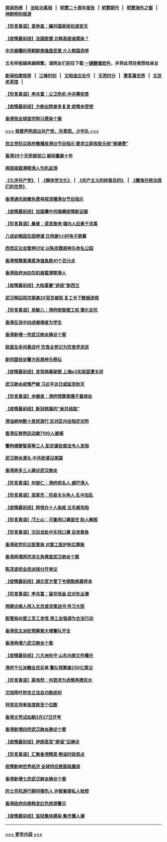 #### [禁闻热榜](热点新闻.md?=0)  &nbsp;&nbsp;|&nbsp;&nbsp; [法轮功真相](https://github.com/gfw-breaker/truth/blob/master/README.md?=0) &nbsp;&nbsp;|&nbsp;&nbsp; [明慧二十周年报告](https://github.com/gfw-breaker/mh-reports/blob/master/README.md?=0) &nbsp;&nbsp;|&nbsp;&nbsp;[明慧期刊](https://github.com/gfw-breaker/mh-qikan) &nbsp;&nbsp;|&nbsp;&nbsp; [明慧海外之窗](https://github.com/gfw-breaker/mh-news/blob/master/README.md?=0) &nbsp;&nbsp;|&nbsp;&nbsp; [神韵特别报道](https://github.com/gfw-breaker/mh-news/blob/master/shenyun.md?=0)
#### [【珍言真语】袁弥昌：媚共国家政权或变天](../pages/nsc415/n11923199.md?t=03090102) 
#### [【疫情最前线】法国医援 北韩高层谁感染？](../pages/nsc415/n11920850.md?t=03090102) 
#### [中共被曝利用朝鲜族操盘民意 介入韩国选举](../pages/nsc415/n11921006.md?t=03090102) 
#### 五毛举报越来越频繁，请网友们前往下载 [一键翻墙软件](https://github.com/gfw-breaker/ssr-accounts)，并将此项目推荐给亲友
#### [新闻拍案惊奇](https://github.com/gfw-breaker/banned-news/blob/master/pages/link4.md) &nbsp;&nbsp;|&nbsp;&nbsp; [江峰时刻](https://github.com/gfw-breaker/banned-news/blob/master/pages/link4.md) &nbsp;&nbsp;|&nbsp;&nbsp; [文昭谈古论今](https://github.com/gfw-breaker/banned-news/blob/master/pages/link4.md) &nbsp;&nbsp;|&nbsp;&nbsp; [天亮时分](https://github.com/gfw-breaker/banned-news/blob/master/pages/link4.md) &nbsp;&nbsp;|&nbsp;&nbsp; [萧茗看世界](https://github.com/gfw-breaker/banned-news/blob/master/pages/link4.md) &nbsp;&nbsp;|&nbsp;&nbsp; [北京老茶馆](https://github.com/gfw-breaker/banned-news/blob/master/pages/link4.md) &nbsp;&nbsp;|&nbsp;&nbsp; 
#### [【珍言真语】李兆富：公卫危机 中共需担责](../pages/nsc415/n11920422.md?t=03090102) 
#### [【疫情最前线】方舱出院者多复发 疫情未受控](../pages/nsc415/n11918637.md?t=03090102) 
#### [香港现全球首宗狗只感染个案](../pages/nsc415/n11918710.md?t=03090102) 
#### [>>> 我要声明退出共产党、共青团、少年队 <<<](https://github.com/begood0513/goodnews/blob/master/quit/letter.md) 
#### [民主党抗议政府撤播放港台节目指示 要求立即收取无线“频谱费”](../pages/nsc415/n11918681.md?t=03090102) 
#### [香港29个天桥接驳口 被闲置逾十年](../pages/nsc415/n11918654.md?t=03090102) 
#### [两班接载滞鄂港人包机返港](../pages/nsc415/n11915855.md?t=03090102) 
#### [《九评共产党》](https://github.com/begood0513/9ping.md/blob/master/README.md) &nbsp;|&nbsp; [《解体党文化》](../../../../jtdwh.md/blob/master/README.md)  &nbsp;|&nbsp; [《共产主义的终极目的》](../../../../gczydzjmd.md/blob/master/README.md) &nbsp;|&nbsp; [《魔鬼在统治我们的世界》](../../../../mgztzwmdsj.md/blob/master/README.md) 
#### [香港通讯局撤免费电视须播港台节目指示](../pages/nsc415/n11915831.md?t=03090102) 
#### [【疫情最前线】加国爆中共隐瞒疫情新证据](../pages/nsc415/n11915482.md?t=03090102) 
#### [【珍言真语】桑普：谎言致命 墙内人应勇于求真](../pages/nsc415/n11915169.md?t=03090102) 
#### [八成幼稚园生因停课 日用逾1小时电子屏幕](../pages/nsc415/n11913263.md?t=03090102) 
#### [西贡区议会暂停讨论 以陈彦霖周梓乐命名公园](../pages/nsc415/n11913248.md?t=03090102) 
#### [香港预算案满意净值急跌41个百分点](../pages/nsc415/n11913236.md?t=03090102) 
#### [香港政府派四包机接载滞鄂港人](../pages/nsc415/n11913211.md?t=03090102) 
#### [【疫情最前线】大陆富豪“逃疫”新西兰](../pages/nsc415/n11913160.md?t=03090102) 
#### [武汉释囚闯京案逾20官员被惩 复工令下数据造假](../pages/nsc415/n11912743.md?t=03090102) 
#### [【珍言真语】吴敏儿：港府欲毁罢工权 激化反抗](../pages/nsc415/n11912457.md?t=03090102) 
#### [香港反送中四成被捕者为学生](../pages/nsc415/n11910730.md?t=03090102) 
#### [香港新增一宗武汉肺炎确诊个案](../pages/nsc415/n11910724.md?t=03090102) 
#### [联盟及多间黄店吁 饮食业登记为饮食界选民](../pages/nsc415/n11910718.md?t=03090102) 
#### [新同盟投诉警方拆周梓乐祭坛](../pages/nsc415/n11910707.md?t=03090102) 
#### [【疫情最前线】发现病毒秘密 上海p3实验室遭关闭](../pages/nsc415/n11910640.md?t=03090102) 
#### [武汉肺炎疫情严峻 习近平访日或延至秋天](../pages/nsc415/n11910570.md?t=03090102) 
#### [【珍言真语】佘继泉：港府预算案搔不着痒处](../pages/nsc415/n11910011.md?t=03090102) 
#### [【疫情最前线】新冠病毒的“亲共线路”](../pages/nsc415/n11907734.md?t=03090102) 
#### [港油麻地数十居民游行 反对区内设指定诊所](../pages/nsc415/n11907900.md?t=03090102) 
#### [香港反修例运动逾7100人被捕](../pages/nsc415/n11907922.md?t=03090102) 
#### [警拘捕黎智英等三人 彭定康批做法令人发指](../pages/nsc415/n11907905.md?t=03090102) 
#### [武汉肺炎源头 中共欲诿过美国](../pages/nsc415/n11907665.md?t=03090102) 
#### [香港再多三人确诊武汉肺炎](../pages/nsc415/n11907846.md?t=03090102) 
#### [【珍言真语】何俊仁：港府抓名人 威吓港人](../pages/nsc415/n11907561.md?t=03090102) 
#### [【珍言真语】梁家杰：抗疫关头拘人 乱中加乱](../pages/nsc415/n11907444.md?t=03090102) 
#### [【疫情最前线】网信办十人染疫 五毛被攻陷](../pages/nsc415/n11903757.md?t=03090102) 
#### [【珍言真语】邝士山：可重用口罩面世 助人解困](../pages/nsc415/n11903875.md?t=03090102) 
#### [【珍言真语】沈运龙赴中东找口罩 自发救急](../pages/nsc415/n11903291.md?t=03090102) 
#### [香港政党抗议医管局 对罢工医护秋后算账](../pages/nsc415/n11901746.md?t=03090102) 
#### [香港再增两宗涉北角佛堂武汉肺炎个案](../pages/nsc415/n11901737.md?t=03090102) 
#### [陈茂波拒全民派钱分开审议](../pages/nsc415/n11901672.md?t=03090102) 
#### [【疫情最前线】湖北官方曾下令销毁病毒样本](../pages/nsc415/n11901518.md?t=03090102) 
#### [【珍言真语】李兆富：留存现金 应对失业潮](../pages/nsc415/n11901448.md?t=03090102) 
#### [两确诊病人闯入北京或涉栗战书 传习大怒](../pages/nsc415/n11901180.md?t=03090102) 
#### [医管局向罢工员工发信 港工会强调为合法行动](../pages/nsc415/n11898870.md?t=03090102) 
#### [香港民主派批预算案大增警队开支](../pages/nsc415/n11898813.md?t=03090102) 
#### [香港再增六武汉肺炎个案](../pages/nsc415/n11898843.md?t=03090102) 
#### [【疫情最前线】六大洲失守 山东内部文件曝光](../pages/nsc415/n11898455.md?t=03090102) 
#### [港府千亿派糖全民买单 警队预算逾250亿惹议](../pages/nsc415/n11898608.md?t=03090102) 
#### [【珍言真语】薛浩然：何君尧为选情再搅死水](../pages/nsc415/n11898269.md?t=03090102) 
#### [沈旭晖吁抢攻立法会功能组别](../pages/nsc415/n11896084.md?t=03090102) 
#### [林郑支持率首度跌至个位数](../pages/nsc415/n11896058.md?t=03090102) 
#### [香港文凭试如期3月27日开考](../pages/nsc415/n11896055.md?t=03090102) 
#### [香港新增四宗武汉肺炎确诊个案](../pages/nsc415/n11896040.md?t=03090102) 
#### [【疫情最前线】伊朗高官“辟谣”后确诊](../pages/nsc415/n11895902.md?t=03090102) 
#### [【珍言真语】汇聚香港精英 畅谈时政观点](../pages/nsc415/n11895733.md?t=03090102) 
#### [疫情影响世界经济 全球供应链面临重组](../pages/nsc415/n11895634.md?t=03090102) 
#### [香港新增七宗武汉肺炎确诊个案](../pages/nsc415/n11893498.md?t=03090102) 
#### [的士司机游行期间撞伤人 许智峯提私人检控](../pages/nsc415/n11893483.md?t=03090102) 
#### [香港政府向南韩发红色旅游警示](../pages/nsc415/n11893398.md?t=03090102) 
#### [【疫情最前线】监狱集体感染 集市爆人潮](../pages/nsc415/n11893181.md?t=03090102) 

----
#### [ >>> 更早内容 <<< ](../indexes/nsc415-earlier.md)
